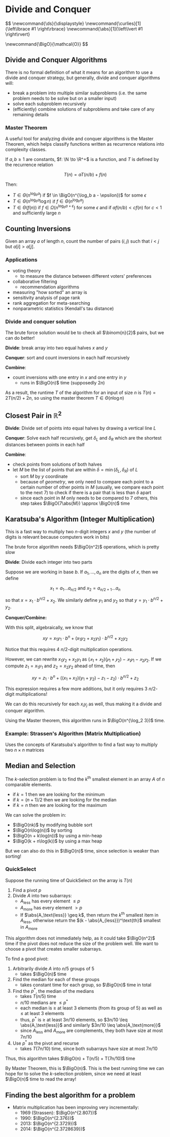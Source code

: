 # Divide and Conquer

$$
\newcommand{\ds}{\displaystyle}
\newcommand{\curlies}[1]{\left\lbrace #1 \right\rbrace}
\newcommand{\abs}[1]{\left\lvert #1 \right\rvert}

\newcommand{\BigO}{\mathcal{O}}
$$

## Divide and Conquer Algorithms

There is no formal definition of what it means for an algorithm to use a divide and conquer strategy, but generally, divide and conquer algorithms will:

- break a problem into multiple similar subproblems (i.e. the same problem needs to be solve but on a smaller input)
- solve each subproblem recursively
- (efficiently) combine solutions of subproblems and take care of any remaining details

### Master Theorem

A useful tool for analyzing divide and conquer algorithms is the Master Theorem, which helps classify functions written as recurrence relations into complexity classes.

If $a, b \geq 1$ are constants, $f: \N \to \R^+$ is a function, and $T$ is defined by the recurrence relation

$$
T(n) = aT(n/b) + f(n)
$$

Then:

- $T \in \Theta(n^{\log_b a})$ if $f \in \BigO(n^{\log_b a - \epsilon})$ for some $\epsilon$
- $T \in \Theta(n^{\log_b a} \log n)$ if $f \in \Theta(n^{\log_b a})$
- $T \in \Theta(f(n))$ if $f \in \Omega(n^{\log_b a + \epsilon})$ for some $\epsilon$ and if $a f(n/b) < cf(n)$ for $c < 1$ and sufficiently large $n$

## Counting Inversions

Given an array $a$ of length $n$, count the number of pairs $(i, j)$ such that $i < j$ but $a[i] > a[j]$.

### Applications

- voting theory
  - to measure the distance between different voters' preferences
- collaborative filtering
  - recommendation algorithms
- measuring "how sorted" an array is
- sensitivity analysis of page rank
- rank aggregation for meta-searching
- nonparametric statistics (Kendall's tau distance)

### Divide and conquer solution

The brute force solution would be to check all $\binom{n}{2}$ pairs, but we can do better!

**Divide**: break array into two equal halves $x$ and $y$

**Conquer**: sort and count inversions in each half recursively

**Combine**:

- count inversions with one entry in $x$ and one entry in $y$
  - runs in $\BigO(n)$ time (supposedly $2n$)

As a result, the runtime $T$ of the algorithm for an input of size $n$ is $T(n) = 2T(n/2) + 2n$, so using the master theorem $T \in \Theta(n \log n)$

## Closest Pair in $\mathbb R^2$

**Divide**: Divide set of points into equal halves by drawing a vertical line $L$

**Conquer**: Solve each half recursively, get $\delta_L$ and $\delta_R$ which are the shortest distances between points in each half

**Combine**:

- check points from solutions of both halves
- let $M$ be the list of points that are within $\delta = \min(\delta_L, \delta_R)$ of $L$
  - sort $M$ by $y$ coordinate
  - because of *geometry*, we only need to compare each point to a certain number of other points in $M$ (usually, we compare each point to the next 7) to check if there is a pair that is less than $\delta$ apart
  - since each point in $M$ only needs to be compared to 7 others, this step takes $\BigO(7\abs{M}) \approx \BigO(n)$ time

## Karatsuba's Algorithm (Integer Multiplication)

This is a fast way to multiply two $n$-digit integers $x$ and $y$ (the number of digits is relevant because computers work in bits)

The brute force algorithm needs $\BigO(n^2)$ operations, which is pretty slow

**Divide**: Divide each integer into two parts

Suppose we are working in base $b$. If $a_1, ..., a_n$ are the digits of $x$, then we define

$$
x_1 = a_1 ... a_{n/2} \text{ and } x_2 = a_{n/2+1} ... a_n
$$

so that $x = x_1 \cdot b^{n/2} + x_2$. We similarly define $y_1$ and $y_2$ so that $y = y_1 \cdot b^{n/2} + y_2$.

**Conquer/Combine:**

With this split, algebraically, we know that

$$
xy = x_1 y_1 \cdot b^n + (x_1 y_2 + x_2 y_1) \cdot b^{n/2} + x_2 y_2
$$

Notice that this requires 4 $n/2$-digit multiplication operations.

However, we can rewrite $x_1 y_2 + x_2 y_1$ as $(𝑥_1 + 𝑥_2)(𝑦_1 + 𝑦_2) − 𝑥_1 𝑦_1− 𝑥_2 𝑦_2$. If we compute $z_1 = x_1 y_1$ and $z_2 = x_2 y_2$ ahead of time, then

$$
xy = z_1 \cdot b^n + ((x_1 + x_2)(y_1 + y_2) - z_1 - z_2) \cdot b^{n/2} + z_2
$$

This expression requires a few more additions, but it only requires 3 $n/2$-digit multiplications!

We can do this recursively for each $x_i y_j$ as well, thus making it a divide and conquer algorithm.

Using the Master theorem, this algorithm runs in $\BigO(n^{\log_2 3})$ time.

### Example: Strassen's Algorithm (Matrix Multiplication)

Uses the concepts of Karatsuba's algorithm to find a fast way to multiply two $n \times n$ matrices

## Median and Selection

The $k$-selection problem is to find the $k^\text{th}$ smallest element in an array $A$ of $n$ comparable elements.

- if $k = 1$ then we are looking for the minimum
- if $k = (n+1)/2$ then we are looking for the median
- if $k = n$ then we are looking for the maximum

We can solve the problem in:

- $\BigO(nk)$ by modifying bubble sort
- $\BigO(n\log(n))$ by sorting
- $\BigO(n + k\log(n))$ by using a min-heap
- $\BigO(k + n\log(k))$ by using a max heap

But we can also do this in $\BigO(n)$ time, since selection is weaker than sorting!

### QuickSelect

Suppose the running time of QuickSelect on the array is $T(n)$

1. Find a pivot $p$
2. Divide $A$ into two subarrays:
   - $A_\text{less}$ has every element $\leq p$
   - $A_\text{more}$ has every element $> p$
   - If $\abs{A_\text{less}} \geq k$, then return the $k^\text{th}$ smallest item in $A_\text{less}$, otherwise return the $(k - \abs{A_{less}})^\text{th}$ smallest in $A_\text{more}$

This algorithm does not immediately help, as it could take $\BigO(n^2)$ time if the pivot does not reduce the size of the problem well. We want to choose a pivot that creates smaller subarrays.

To find a good pivot:

1. Arbitrarily divide $A$ into $n/5$ groups of $5$
   - takes $\BigO(n)$ time
2. Find the median for each of these groups
   - takes constant time for each group, so $\BigO(n)$ time in total
3. Find the $p^*$, the median of the medians
   - takes $T(n/5)$ time
   - $n/10$ medians are $\leq p^*$
   - each median is $\geq$ at least 3 elements (from its group of 5) as well as $\leq$ at least 3 elements
   - thus, $p^*$ is $\geq$ at least $3n/10$ elements, so $3n/10 \leq \abs{A_\text{less}}$ and similarly $3n/10 \leq \abs{A_\text{more}}$
   - since $A_\text{less}$ and $A_\text{more}$ are complements, they both have size at most $7n/10$
4. Use $p^*$ as the pivot and recurse
   - takes $T(7n/10)$ time, since both subarrays have size at most $7n/10$

Thus, this algorithm takes $\BigO(n) + T(n/5) + T(7n/10)$ time

By Master Theorem, this is $\BigO(n)$. This is the best running time we can hope for to solve the $k$-selection problem, since we need at least $\BigO(n)$ time to read the array!

## Finding the best algorithm for a problem

- Matrix multiplication has been improving very incrementally:
  - 1969 (Strassen): $\BigO(n^{2.807})$
  - 1990: $\BigO(n^{2.376})$
  - 2013: $\BigO(n^{2.3729})$
  - 2014: $\BigO(n^{2.3728639})$

